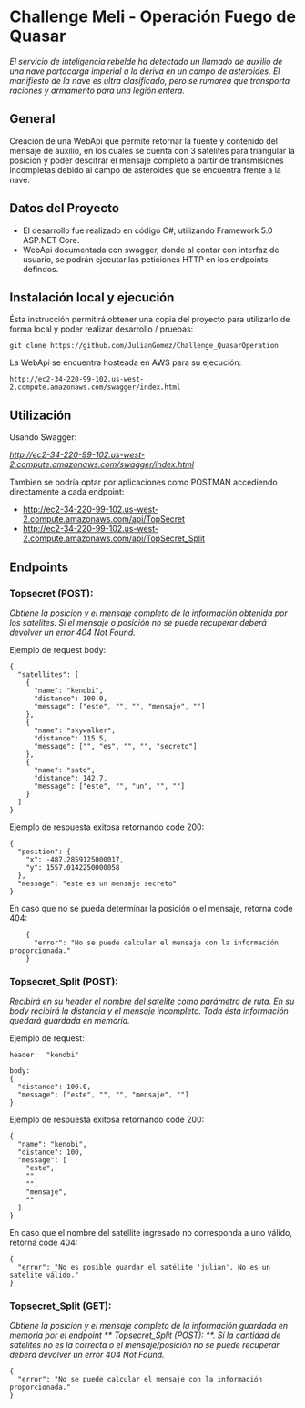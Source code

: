 # Challenge Meli - Operación Fuego de Quasar

_El servicio de inteligencia rebelde ha detectado un llamado de auxilio de una nave portacarga imperial a la deriva en
un campo de asteroides. El manifiesto de la nave es ultra clasificado, pero se rumorea que transporta raciones y
armamento para una legión entera._

## General

Creación de una WebApi que permite retornar la fuente y contenido del mensaje de auxilio, en los cuales se cuenta con 3 satelites
para triangular la posicion y poder descifrar el mensaje completo a partir de transmisiones incompletas debido
al campo de asteroides que se encuentra frente a la nave.

## Datos del Proyecto

* El desarrollo fue realizado en código C#, utilizando Framework 5.0 ASP.NET Core.
* WebApi documentada con swagger, donde al contar con interfaz de usuario, se podrán ejecutar las peticiones HTTP en los endpoints defindos.


## Instalación local y ejecución

Ésta instrucción permitirá obtener una copia del proyecto para utilizarlo de forma local y poder realizar desarrollo / pruebas:
```
git clone https://github.com/JulianGomez/Challenge_QuasarOperation
```

La WebApi se encuentra hosteada en AWS para su ejecución:
```
http://ec2-34-220-99-102.us-west-2.compute.amazonaws.com/swagger/index.html
```


## Utilización

Usando Swagger: 

_http://ec2-34-220-99-102.us-west-2.compute.amazonaws.com/swagger/index.html_
  
Tambien se podría optar por aplicaciones como POSTMAN accediendo directamente a cada endpoint: 

* http://ec2-34-220-99-102.us-west-2.compute.amazonaws.com/api/TopSecret
* http://ec2-34-220-99-102.us-west-2.compute.amazonaws.com/api/TopSecret_Split


 
## Endpoints 

### **Topsecret (POST):** 

_Obtiene la posicion y el mensaje completo de la información obtenida por los satelites.
Sí el mensaje o posición no se puede recuperar deberá devolver un error 404 Not Found._

Ejemplo de request body:

```
{
  "satellites": [
    {
      "name": "kenobi",
      "distance": 100.0,
      "message": ["este", "", "", "mensaje", ""]
    },
    {
      "name": "skywalker",
      "distance": 115.5,
      "message": ["", "es", "", "", "secreto"]
    },
    {
      "name": "sato",
      "distance": 142.7,
      "message": ["este", "", "un", "", ""]
    }
  ]
}
```

Ejemplo de respuesta exitosa retornando code 200:

```
{
  "position": {
	"x": -487.2859125000017,
	"y": 1557.0142250000058
  },
  "message": "este es un mensaje secreto"
}
```

En caso que no se pueda determinar la posición o el mensaje, retorna code 404:

```
	{
	  "error": "No se puede calcular el mensaje con la información proporcionada."
	}
```



### **Topsecret_Split (POST):** 

_Recibirá en su header el nombre del satelite como parámetro de ruta. En su body recibirá la distancia y el mensaje incompleto.
Toda ésta información quedará guardada en memoria._

Ejemplo de request:

```
header:  "kenobi"

body:
{
  "distance": 100.0,
  "message": ["este", "", "", "mensaje", ""]
} 
```

Ejemplo de respuesta exitosa retornando code 200:

```
{
  "name": "kenobi",
  "distance": 100,
  "message": [
	"este",
	"",
	"",
	"mensaje",
	""
  ]
}
```

En caso que el nombre del satellite ingresado no corresponda a uno válido, retorna code 404:

```
{
  "error": "No es posible guardar el satélite 'julian'. No es un satelite válido."
}
```


### **Topsecret_Split (GET):** 

_Obtiene la posicion y el mensaje completo de la información guardada en memoria por el endpoint ** Topsecret_Split (POST): **.
Sí la cantidad de satelites no es la correcta o el mensaje/posición no se puede recuperar deberá devolver un error 404 Not Found._

```
{
  "error": "No se puede calcular el mensaje con la información proporcionada."
}
```


